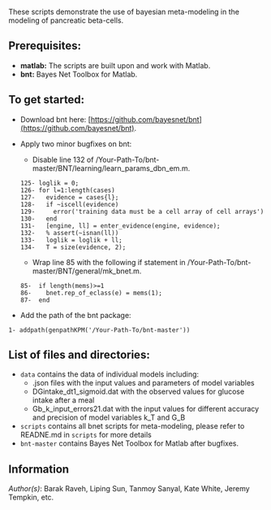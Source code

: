 These scripts demonstrate the use of bayesian meta-modeling in the modeling of pancreatic beta-cells.
## Prerequisites:

- **matlab:** The scripts are built upon and work with Matlab.  
- **bnt:** Bayes Net Toolbox for Matlab.

## To get started:
- Download bnt here: 
[https://github.com/bayesnet/bnt](https://github.com/bayesnet/bnt).  

- Apply two minor bugfixes on bnt:  
	- Disable line 132 of /Your-Path-To/bnt-master/BNT/learning/learn_params_dbn_em.m. 

	```matlabscript
	125- loglik = 0;
	126- for l=1:length(cases)
	127-   evidence = cases{l};
	128-   if ~iscell(evidence)
	129-     error('training data must be a cell array of cell arrays')
	130-   end
	131-   [engine, ll] = enter_evidence(engine, evidence);
	132-   % assert(~isnan(ll))
	133-   loglik = loglik + ll;
	134-   T = size(evidence, 2);
	```

	- Wrap line 85 with the following if statement in /Your-Path-To/bnt-master/BNT/general/mk_bnet.m. 

	```matlabscript
	85-  if length(mems)>=1
	86-    bnet.rep_of_eclass(e) = mems(1);
	87-  end
	```

- Add the path of the bnt package:  
```matlabscript
1- addpath(genpathKPM('/Your-Path-To/bnt-master'))
```

## List of files and directories: 

- `data`     contains the data of individual models including:  
	- .json files with the input values and parameters of model variables   
	- DGintake_dt1_sigmoid.dat with the observed values for glucose intake after a meal  
	- Gb_k_input_errors21.dat  with the input values for different accuracy and precision of model
	variables k_T and G_B  
- `scripts`     contains all bnet scripts for meta-modeling, please refer to READNE.md in `scripts` for more details
- `bnt-master`     contains Bayes Net Toolbox for Matlab after bugfixes.

## Information

_Author(s)_: Barak Raveh, Liping Sun, Tanmoy Sanyal, Kate White, Jeremy Tempkin, etc.

